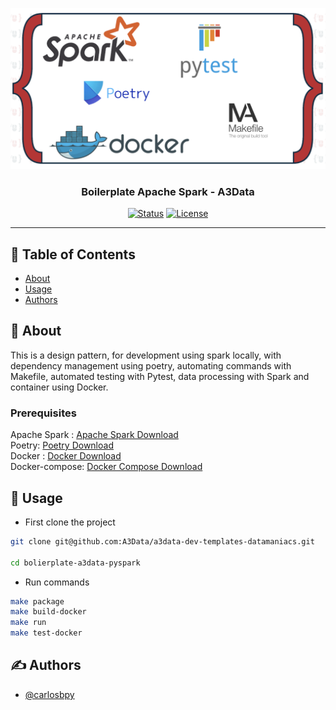 ![img](https://github.com/A3Data/a3data-dev-templates-datamaniacs/blob/main/bolierplate-a3data-pyspark/docs/img/tools.png)

<h3 align="center"> Boilerplate Apache Spark - A3Data</h3>

<div align="center">

[![Status](https://img.shields.io/badge/status-active-success.svg)]()
[![License](https://img.shields.io/badge/license-MIT-blue.svg)](/LICENSE)

</div>

---

## 📝 Table of Contents

- [About](#about)
- [Usage](#usage)
- [Authors](#authors)

## 🧐 About <a name = "about"></a>

This is a design pattern, for development using spark locally, with dependency management using poetry, automating commands with Makefile, automated testing with Pytest, data processing with Spark and container using Docker.


### Prerequisites

Apache Spark : [Apache Spark Download](https://spark.apache.org/) \
Poetry: [Poetry Download](https://python-poetry.org/docs/) \
Docker : [Docker Download](https://www.docker.com/products/docker-desktop) \
Docker-compose: [Docker Compose Download](https://docs.docker.com/compose/install/)


## 🎈 Usage <a name="usage"></a>

- First clone the project
```bash
git clone git@github.com:A3Data/a3data-dev-templates-datamaniacs.git

cd bolierplate-a3data-pyspark
```
- Run commands
```bash
make package
make build-docker
make run
make test-docker
```

## ✍️ Authors <a name = "authors"></a>

- [@carlosbpy](https://github.com/carlosbpy)